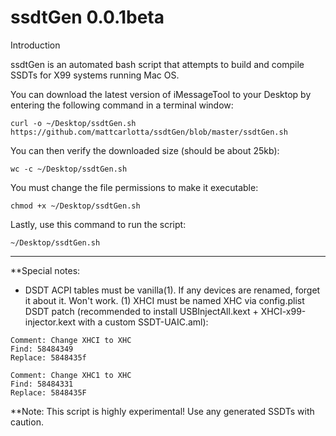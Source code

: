 # ssdtGen 0.0.1beta

Introduction

ssdtGen is an automated bash script that attempts to build and compile SSDTs for X99 systems running Mac OS.

You can download the latest version of iMessageTool to your Desktop by entering the following command in a terminal window:
```
curl -o ~/Desktop/ssdtGen.sh https://github.com/mattcarlotta/ssdtGen/blob/master/ssdtGen.sh
```
You can then verify the downloaded size (should be about 25kb):
```
wc -c ~/Desktop/ssdtGen.sh
```
You must change the file permissions to make it executable:
```
chmod +x ~/Desktop/ssdtGen.sh
```
Lastly, use this command to run the script:
```
~/Desktop/ssdtGen.sh
```

--------------------------------------------------------------------------------------------------------------

**Special notes:
- DSDT ACPI tables must be vanilla(1). If any devices are renamed, forget it about it. Won't work.
(1) XHCI must be named XHC via config.plist DSDT patch (recommended to install USBInjectAll.kext + XHCI-x99-injector.kext with a custom SSDT-UAIC.aml):
```
Comment: Change XHCI to XHC
Find: 58484349
Replace: 5848435f

Comment: Change XHC1 to XHC
Find: 58484331
Replace: 5848435F

```

**Note: This script is highly experimental! Use any generated SSDTs with caution.
